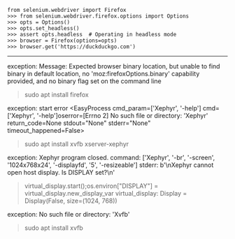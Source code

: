 ```
from selenium.webdriver import Firefox
>>> from selenium.webdriver.firefox.options import Options
>>> opts = Options()
>>> opts.set_headless()
>>> assert opts.headless  # Operating in headless mode
>>> browser = Firefox(options=opts)
>>> browser.get('https://duckduckgo.com')
```

---
exception: Message: Expected browser binary location, but unable to find binary in default location, no 'moz:firefoxOptions.binary' capability provided, and no binary flag set on the command line
> sudo apt install firefox


exception: start error <EasyProcess cmd_param=['Xephyr', '-help'] cmd=['Xephyr', '-help']oserror=[Errno 2] No such file or directory: 'Xephyr' return_code=None stdout="None" stderr="None" timeout_happened=False>
> sudo apt install xvfb xserver-xephyr


exception: Xephyr program closed. command: ['Xephyr', '-br', '-screen', '1024x768x24', '-displayfd', '5', '-resizeable'] stderr: b'\nXephyr cannot open host display. Is DISPLAY set?\n'
>virtual_display.start();os.environ["DISPLAY"] = virtual_display.new_display_var
>virtual_display: Display = Display(False, size=(1024, 768))


exception: No such file or directory: 'Xvfb' 
> sudo apt install xvfb
